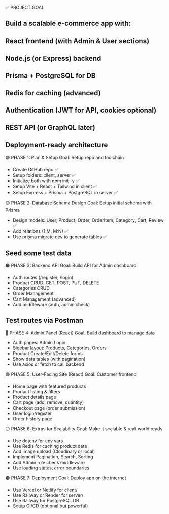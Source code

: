 ✅ PROJECT GOAL

## Build a scalable e-commerce app with:

## React frontend (with Admin & User sections)

## Node.js (or Express) backend

## Prisma + PostgreSQL for DB

## Redis for caching (advanced)

## Authentication (JWT for API, cookies optional)

## REST API (or GraphQL later)

## Deployment-ready architecture

🟢 PHASE 1: Plan & Setup
Goal: Setup repo and toolchain

- Create GitHub repo ✅
- Setup folders: client, server ✅
- Initialize both with npm init -y ✅
- Setup Vite + React + Tailwind in client ✅
- Setup Express + Prisma + PostgreSQL in server ✅

🟡 PHASE 2: Database Schema Design
Goal: Setup initial schema with Prisma

- Design models: User, Product, Order, OrderItem, Category, Cart, Review ✅
- Add relations (1:M, M:N) ✅
- Use prisma migrate dev to generate tables ✅

## Seed some test data

🟠 PHASE 3: Backend API
Goal: Build API for Admin dashboard

- Auth routes (/register, /login)
- Product CRUD: GET, POST, PUT, DELETE
- Categories CRUD
- Order Management
- Cart Management (advanced)
- Add middleware (auth, admin check)

## Test routes via Postman

🔵 PHASE 4: Admin Panel (React)
Goal: Build dashboard to manage data

- Auth pages: Admin Login
- Sidebar layout: Products, Categories, Orders
- Product Create/Edit/Delete forms
- Show data tables (with pagination)
- Use axios or fetch to call backend

🟣 PHASE 5: User-Facing Site (React)
Goal: Customer frontend

- Home page with featured products
- Product listing & filters
- Product details page
- Cart page (add, remove, quantity)
- Checkout page (order submission)
- User login/register
- Order history page

⚪ PHASE 6: Extras for Scalability
Goal: Make it scalable & real-world ready

- Use dotenv for env vars
- Use Redis for caching product data
- Add image upload (Cloudinary or local)
- Implement Pagination, Search, Sorting
- Add Admin role check middleware
- Use loading states, error boundaries

🟤 PHASE 7: Deployment
Goal: Deploy app on the internet

- Use Vercel or Netlify for client/
- Use Railway or Render for server/
- Use Railway for PostgreSQL DB
- Setup CI/CD (optional but powerful)
